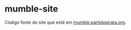 mumble-site
===

Código fonte do site que está em [mumble.partidopirata.org](http://mumble.partidopirata.org).
